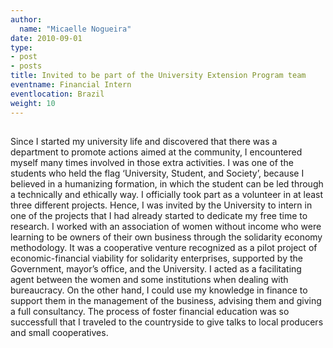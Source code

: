 ```yaml
---
author:
  name: "Micaelle Nogueira"
date: 2010-09-01
type:
- post
- posts
title: Invited to be part of the University Extension Program team
eventname: Financial Intern 
eventlocation: Brazil
weight: 10
---
```


## 

Since I started my university life and discovered that there was a department to promote actions aimed at the community, I encountered myself many times involved in those extra activities. I was one of the students who held the flag ‘University, Student, and Society’, because I believed in a humanizing formation, in which the student can be led through a technically and ethically way. I officially took part as a volunteer in at least three different projects. Hence, I was invited by the University to intern in one of the projects that I had already started to dedicate my free time to research. I worked with an association of women without income who were learning to be owners of their own business through the solidarity economy methodology. It was a cooperative venture recognized as a pilot project of economic-financial viability for solidarity enterprises, supported by the Government, mayor’s office, and the University. I acted as a facilitating agent between the women and some institutions when dealing with bureaucracy. On the other hand, I could use my knowledge in finance to support them in the management of the business, advising them and giving a full consultancy. The process of foster financial education was so successfull that I traveled to the countryside to give talks to local producers and small cooperatives.